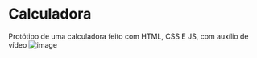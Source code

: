 # Calculadora 
Protótipo de uma calculadora feito com HTML, CSS E JS, com auxílio de vídeo
![image](https://github.com/beatrizveloso/calculadora/assets/156534028/7a7b29dd-a9ff-4986-8f20-39afc45b3856)
